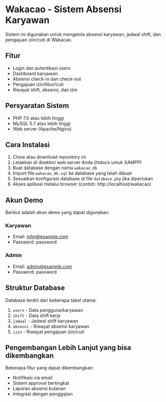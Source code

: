 # Wakacao - Sistem Absensi Karyawan

Sistem ini digunakan untuk mengelola absensi karyawan, jadwal shift, dan pengajuan izin/cuti di Wakacao.

## Fitur

- Login dan autentikasi users
- Dashboard karyawan
- Absensi check-in dan check-out
- Pengajuan izin/libur/cuti
- Riwayat shift, absensi, dan izin

## Persyaratan Sistem

- PHP 7.0 atau lebih tinggi
- MySQL 5.7 atau lebih tinggi
- Web server (Apache/Nginx)

## Cara Instalasi

1. Clone atau download repository ini
2. Letakkan di direktori web server Anda (htdocs untuk XAMPP)
3. Buat database dengan nama `wakacao_db`
4. Import file `wakacao_db.sql` ke database yang telah dibuat
5. Sesuaikan konfigurasi database di file `database.php` jika diperlukan
6. Akses aplikasi melalui browser (contoh: http://localhost/wakacao)

## Akun Demo

Berikut adalah akun demo yang dapat digunakan:

### Karyawan
- Email: john@example.com
- Password: password

### Admin
- Email: admin@example.com
- Password: password

## Struktur Database

Database terdiri dari beberapa tabel utama:

1. `users` - Data pengguna/karyawan
2. `shift` - Data shift kerja
3. `jadwal` - Jadwal shift karyawan
4. `absensi` - Riwayat absensi karyawan
5. `izin` - Riwayat pengajuan izin/cuti

## Pengembangan Lebih Lanjut yang bisa dikembangkan

Beberapa fitur yang dapat dikembangkan:
- Notifikasi via email
- Sistem approval bertingkat
- Laporan absensi bulanan
- Integrasi dengan penggajian
